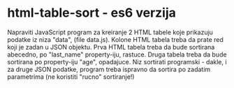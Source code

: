 # html-table-sort - es6 verzija

Napraviti JavaScript program za kreiranje 2 HTML tabele koje prikazuju podatke iz
niza "data", (file data.js). 
Kolone HTML tabela treba da prate red koji je zadan u JSON objektu. 
Prva HTML tabela treba da bude sortirana abecedno, po "last_name" property-iju, rastuce.
Druga tabela treba da bude sortirana po property-iju "age", opadajuce.
Niz sortirati programski - dakle, i za druge JSON podatke, program treba ispravno da 
sortira po zadatim parametrima (ne koristiti "rucno" sortiranje!)
